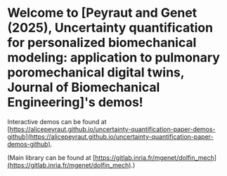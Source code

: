 # Welcome to [Peyraut and Genet (2025), Uncertainty quantification for personalized biomechanical modeling: application to pulmonary poromechanical digital twins, Journal of Biomechanical Engineering]'s demos!

Interactive demos can be found at [https://alicepeyraut.github.io/uncertainty-quantification-paper-demos-github](https://alicepeyraut.github.io/uncertainty-quantification-paper-demos-github).

(Main library can be found at [https://gitlab.inria.fr/mgenet/dolfin_mech](https://gitlab.inria.fr/mgenet/dolfin_mech).)

